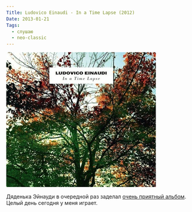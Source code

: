 ```yaml
---
Title: Ludovico Einaudi - In a Time Lapse (2012)
Date: 2013-01-21
Tags:
  - слушаю
  - neo-classic
---
```


![in-a-time-lapse.jpeg](images/in-a-time-lapse.jpeg)

Дяденька Эйнауди в очередной раз заделал [очень приятный альбом](https://itunes.apple.com/ru/album/in-a-time-lapse/id586716152). Целый день сегодня у меня играет.